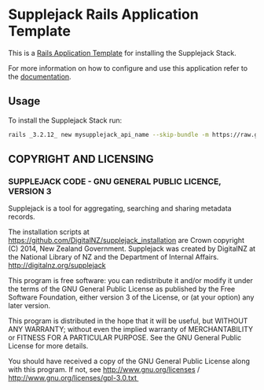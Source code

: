 Supplejack Rails Application Template
===================

This is a [Rails Application Template](http://guides.rubyonrails.org/rails_application_templates.html) for installing the Supplejack Stack.

For more information on how to configure and use this application refer to the [documentation](http://digitalnz.github.io/supplejack).

## Usage

To install the Supplejack Stack run:

```bash
rails _3.2.12_ new mysupplejack_api_name --skip-bundle -m https://raw.github.com/digitalnz/supplejack_template/master/supplejack_api_template.rb
```

## COPYRIGHT AND LICENSING  

### SUPPLEJACK CODE - GNU GENERAL PUBLIC LICENCE, VERSION 3  

Supplejack is a tool for aggregating, searching and sharing metadata records. 

The installation scripts at https://github.com/DigitalNZ/supplejack_installation are Crown copyright (C) 2014, New Zealand Government. Supplejack was created by DigitalNZ at the National Library of NZ and the Department of Internal Affairs. http://digitalnz.org/supplejack

This program is free software: you can redistribute it and/or modify it under the terms of the GNU General Public License as published by the Free Software Foundation, either version 3 of the License, or (at your option) any later version.

This program is distributed in the hope that it will be useful, but WITHOUT ANY WARRANTY; without even the implied warranty of MERCHANTABILITY or FITNESS FOR A PARTICULAR PURPOSE. See the GNU General Public License for more details.

You should have received a copy of the GNU General Public License along with this program. If not, see http://www.gnu.org/licenses / http://www.gnu.org/licenses/gpl-3.0.txt 
